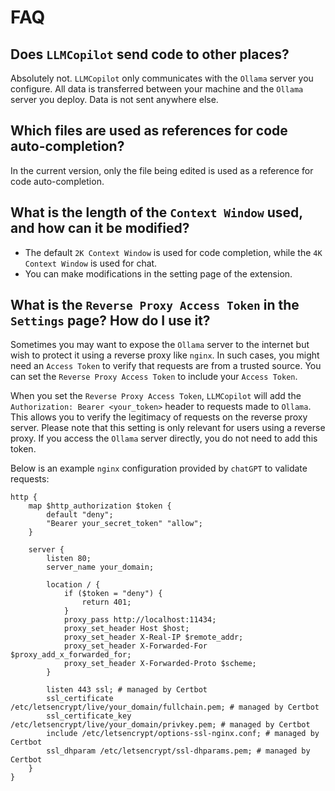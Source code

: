 # FAQ

## Does `LLMCopilot` send code to other places?

Absolutely not. `LLMCopilot` only communicates with the `Ollama` server you configure. All data is transferred between your machine and the `Ollama` server you deploy. Data is not sent anywhere else.

## Which files are used as references for code auto-completion?

In the current version, only the file being edited is used as a reference for code auto-completion.

## What is the length of the `Context Window` used, and how can it be modified?

- The default `2K Context Window` is used for code completion, while the `4K Context Window` is used for chat.
- You can make modifications in the setting page of the extension.

## What is the `Reverse Proxy Access Token` in the `Settings` page? How do I use it?

Sometimes you may want to expose the `Ollama` server to the internet but wish to protect it using a reverse proxy like `nginx`. In such cases, you might need an `Access Token` to verify that requests are from a trusted source. You can set the `Reverse Proxy Access Token` to include your `Access Token`.

When you set the `Reverse Proxy Access Token`, `LLMCopilot` will add the `Authorization: Bearer <your_token>` header to requests made to `Ollama`. This allows you to verify the legitimacy of requests on the reverse proxy server.
Please note that this setting is only relevant for users using a reverse proxy. If you access the `Ollama` server directly, you do not need to add this token.

Below is an example `nginx` configuration provided by `chatGPT` to validate requests:
```
http {
    map $http_authorization $token {
        default "deny";
        "Bearer your_secret_token" "allow";
    }

    server {
        listen 80;
        server_name your_domain;

        location / {
            if ($token = "deny") {
                return 401;
            }
            proxy_pass http://localhost:11434;
            proxy_set_header Host $host;
            proxy_set_header X-Real-IP $remote_addr;
            proxy_set_header X-Forwarded-For $proxy_add_x_forwarded_for;
            proxy_set_header X-Forwarded-Proto $scheme;
        }

        listen 443 ssl; # managed by Certbot
        ssl_certificate /etc/letsencrypt/live/your_domain/fullchain.pem; # managed by Certbot
        ssl_certificate_key /etc/letsencrypt/live/your_domain/privkey.pem; # managed by Certbot
        include /etc/letsencrypt/options-ssl-nginx.conf; # managed by Certbot
        ssl_dhparam /etc/letsencrypt/ssl-dhparams.pem; # managed by Certbot
    }
}
```
